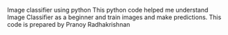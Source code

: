 Image classifier using python
This python code helped me understand Image Classifier as a beginner and train images and make predictions. 
This code is prepared by Pranoy Radhakrishnan
